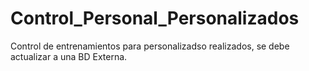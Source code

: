 # Control_Personal_Personalizados

Control de entrenamientos para personalizadso realizados, se debe actualizar a una BD Externa.
